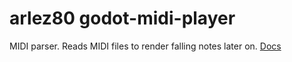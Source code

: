 # arlez80 godot-midi-player
MIDI parser. Reads MIDI files to render falling notes later on.
[Docs](https://bitbucket.org/arlez80/godot-midi-player/wiki/script/midi_player)
